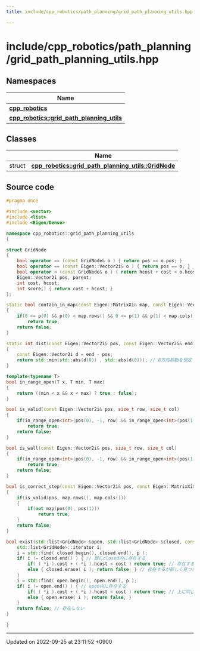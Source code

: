 ```yaml
---
title: include/cpp_robotics/path_planning/grid_path_planning_utils.hpp

---
```


# include/cpp_robotics/path_planning/grid_path_planning_utils.hpp



## Namespaces

| Name           |
| -------------- |
| **[cpp_robotics](/cpp_robotics_core/doxybook/Namespaces/namespacecpp__robotics/)**  |
| **[cpp_robotics::grid_path_planning_utils](/cpp_robotics_core/doxybook/Namespaces/namespacecpp__robotics_1_1grid__path__planning__utils/)**  |

## Classes

|                | Name           |
| -------------- | -------------- |
| struct | **[cpp_robotics::grid_path_planning_utils::GridNode](/cpp_robotics_core/doxybook/Classes/structcpp__robotics_1_1grid__path__planning__utils_1_1GridNode/)**  |




## Source code

```cpp
#pragma once

#include <vector>
#include <list>
#include <Eigen/Dense>

namespace cpp_robotics::grid_path_planning_utils
{

struct GridNode
{
    bool operator == (const GridNode& o ) { return pos == o.pos; }
    bool operator == (const Eigen::Vector2i& o ) { return pos == o; }
    bool operator < (const GridNode& o ) { return hcost + cost < o.hcost + o.cost; }
    Eigen::Vector2i pos, parent;
    int cost, hcost;
    int score() { return cost + hcost; }
};

static bool contain_in_map(const Eigen::MatrixXi& map, const Eigen::Vector2i& p)
{
    if(0 <= p(0) && p(0) < map.rows() && 0 <= p(1) && p(1) < map.cols())
        return true;
    return false;
}

static int dist(const Eigen::Vector2i& pos, const Eigen::Vector2i& end)
{
    const Eigen::Vector2i d = end - pos;
    return std::min(std::abs(d(0)) , std::abs(d(0))); // 8方向移動を想定 https://qiita.com/2dgames_jp/items/f29e915357c1decbc4b7#%E6%8E%A2%E7%B4%A2%E3%82%92%E9%96%8B%E5%A7%8B
}

template<typename T>
bool in_range_open(T x, T min, T max) 
{
    return ((min < x && x < max) ? true : false);
}

bool is_valid(const Eigen::Vector2i& pos, size_t row, size_t col)
{
    if(in_range_open<int>(pos(0), -1, row) && in_range_open<int>(pos(1), -1, col))
        return true;
    return false;
}

bool is_wall(const Eigen::Vector2i& pos, size_t row, size_t col)
{
    if(in_range_open<int>(pos(0), -1, row) && in_range_open<int>(pos(1), -1, col))
        return true;
    return false;
}

bool is_correct_step(const Eigen::Vector2i& pos, const Eigen::MatrixXi& map)
{
    if(is_valid(pos, map.rows(), map.cols()))
    {
        if(not map(pos(0), pos(1)))
            return true;
    }
    return false;
}

bool exist(std::list<GridNode> &open, std::list<GridNode> &closed, const Eigen::Vector2i& p, int cost) {
    std::list<GridNode>::iterator i;
    i = std::find( closed.begin(), closed.end(), p );
    if( i != closed.end() ) { // 既にclosed内に存在する
        if( ( *i ).cost + ( *i ).hcost < cost ) return true; // 存在するのでtrueを返す
        else { closed.erase( i ); return false; } // 存在するが新しく見つかったほうがコストが小さいので書き換えるために消して、falseを返す
    }
    i = std::find( open.begin(), open.end(), p );
    if( i != open.end() ) { // open内に存在する
        if( ( *i ).cost + ( *i ).hcost < cost ) return true; // 上に同じ
        else { open.erase( i ); return false; }
    }
    return false; // 存在しない
}

}
```


-------------------------------

Updated on 2022-09-25 at 23:11:52 +0900
